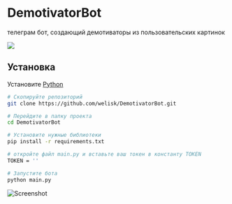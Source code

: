 # DemotivatorBot
телеграм бот, создающий демотиваторы из пользовательских картинок

[![](https://img.shields.io/badge/github-WELISK-red?style=for-the-badge&logo=github)](https://github.com/welisk)

## Установка


Установите [Python](https://python.org)
```bash
# Скопируйте репозиторий
git clone https://github.com/welisk/DemotivatorBot.git

# Перейдите в папку проекта
cd DemotivatorBot

# Установите нужные библиотеки
pip install -r requirements.txt

# откройте файл main.py и вставьте ваш токен в константу TOKEN
TOKEN = ''

# Запустите бота
python main.py
```
![Screenshot](https://github.com/welisk/telegram-bot-demotivator/blob/main/pic/paste/ok.jpg)
